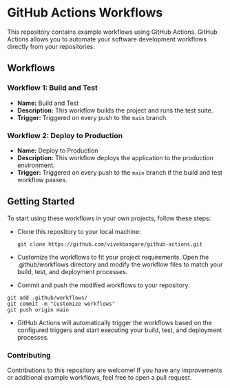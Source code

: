 # GitHub Actions Workflows

This repository contains example workflows using GitHub Actions. GitHub Actions allows you to automate your software development workflows directly from your repositories.

## Workflows

### Workflow 1: Build and Test

- **Name:** Build and Test
- **Description:** This workflow builds the project and runs the test suite.
- **Trigger:** Triggered on every push to the `main` branch.

### Workflow 2: Deploy to Production

- **Name:** Deploy to Production
- **Description:** This workflow deploys the application to the production environment.
- **Trigger:** Triggered on every push to the `main` branch if the build and test workflow passes.

## Getting Started

To start using these workflows in your own projects, follow these steps:

- Clone this repository to your local machine:

   ```
   git clone https://github.com/vivekbangare/github-actions.git
   ```

- Customize the workflows to fit your project requirements. Open the .github/workflows directory and modify the workflow files to match your build, test, and deployment processes.

- Commit and push the modified workflows to your repository:
```
git add .github/workflows/
git commit -m "Customize workflows"
git push origin main
```

- GitHub Actions will automatically trigger the workflows based on the configured triggers and start executing your build, test, and deployment processes.

### Contributing
Contributions to this repository are welcome! If you have any improvements or additional example workflows, feel free to open a pull request.